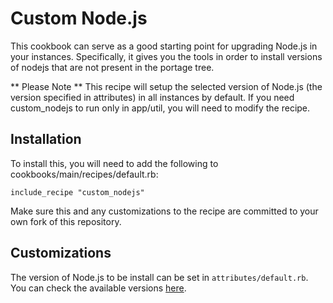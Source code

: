 # Custom Node.js

This cookbook can serve as a good starting point for upgrading Node.js in your instances.
Specifically, it gives you the tools in order to install versions of nodejs that are not present in the portage tree.

** Please Note ** This recipe will setup the selected version of Node.js (the version specified in attributes) in all instances by default. If you need custom_nodejs to run only in app/util, you will need to modify the recipe.

## Installation

To install this, you will need to add the following to cookbooks/main/recipes/default.rb:

    include_recipe "custom_nodejs"

Make sure this and any customizations to the recipe are committed to your own fork of this
repository.

## Customizations

The version of Node.js to be install can be set in `attributes/default.rb`. You can check the available versions [here](https://nodejs.org/en/download/releases/). 

